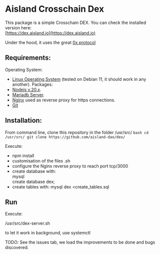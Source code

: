 # Aisland Crosschain Dex
This package is a simple Crosschain DEX. You can check the installed version here:  
[https://dex.aisland.io](https://dex.aisland.io)  

Under the hood, it uses the great [0x protocol](https://0x.org)

## Requirements:
Operating System:  
- [Linux Operating System](https://www.debian.org) (tested on Debian 11, it should work in any another). 
Packages:  
- [Nodejs v.20.x](https://nodejs.org). 
- [Mariadb Server](https://mariadb.org).   
- [Nginx](https://www.nginx.com) used as reverse proxy for https connections.  
- [Git](https://git-scm.com/)

## Installation:
From command line, clone this repository in the folder /usr/src/
``bash
 cd /usr/src/
 git clone https://github.com/aisland-dao/dex/
``

Execute: 
- npm install  
- customisation of the files .sh
- configure the Nginx reverse proxy to reach port tcp/3000
- create database with:   
mysql   
create database dex;  
- create tables with:
mysql dex <create_tables.sql  

## Run
Execute:  

/usr/src/dex-server.sh 

to let it work in background, use systemctl

TODO:
See  the issues tab, we load the improvements to be done and bugs discovered.
